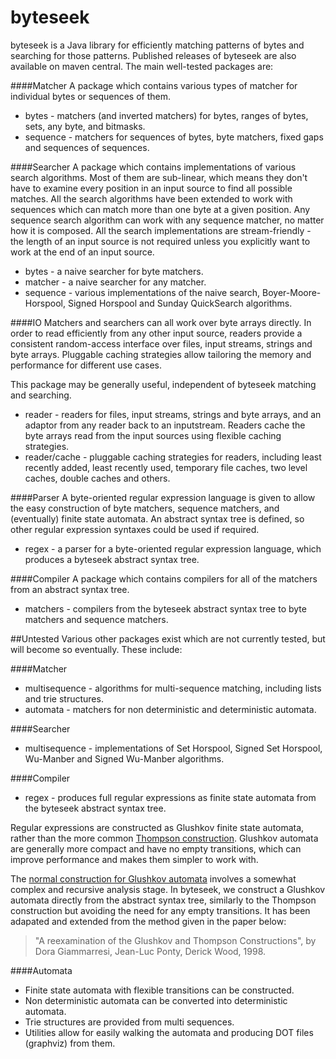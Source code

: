 # byteseek
byteseek is a Java library for efficiently matching patterns of bytes and searching for those patterns.  Published releases of byteseek are also available on maven central.  The main well-tested packages are:

####Matcher
A package which contains various types of matcher for individual bytes or sequences of them.
* bytes - matchers (and inverted matchers) for bytes, ranges of bytes, sets, any byte, and bitmasks.
* sequence - matchers for sequences of bytes, byte matchers, fixed gaps and sequences of sequences.  

####Searcher
A package which contains implementations of various search algorithms.  Most of them are sub-linear, which means they don't have to examine every position in an input source to find all possible matches.  All the search algorithms have been extended to work with sequences which can match more than one byte at a given position.  Any sequence search algorithm can work with any sequence matcher, no matter how it is composed.  All the search implementations are stream-friendly - the length of an input source is not required unless you explicitly want to work at the end of an input source.  

* bytes - a naive searcher for byte matchers.
* matcher - a naive searcher for any matcher.
* sequence - various implementations of the naive search, Boyer-Moore-Horspool, Signed Horspool and Sunday QuickSearch algorithms.

####IO
Matchers and searchers can all work over byte arrays directly.  In order to read efficiently from any other input source,
readers provide a consistent random-access interface over files, input streams, strings and byte arrays.  Pluggable caching strategies allow tailoring the memory and performance for different use cases.

This package may be generally useful, independent of byteseek matching and searching.

* reader - readers for files, input streams, strings and byte arrays, and an adaptor from any reader back to an inputstream.  Readers cache the byte arrays read from the input sources using flexible caching strategies.
* reader/cache - pluggable caching strategies for readers, including least recently added, least recently used, temporary file caches, two level caches, double caches and others.

####Parser
A byte-oriented regular expression language is given to allow the easy construction of byte matchers, sequence matchers, and (eventually) finite state automata.  An abstract syntax tree is defined, so other regular expression syntaxes could be used if required.
* regex - a parser for a byte-oriented regular expression language, which produces a byteseek abstract syntax tree.

####Compiler
A package which contains compilers for all of the matchers from an abstract syntax tree.
* matchers - compilers from the byteseek abstract syntax tree to byte matchers and sequence matchers.

##Untested
Various other packages exist which are not currently tested, but will become so eventually.  These include:

####Matcher
* multisequence - algorithms for multi-sequence matching, including lists and trie structures.
* automata - matchers for non deterministic and deterministic automata.

####Searcher
* multisequence - implementations of Set Horspool, Signed Set Horspool, Wu-Manber and Signed Wu-Manber algorithms.

####Compiler
* regex - produces full regular expressions as finite state automata from the byteseek abstract syntax tree.

Regular expressions are constructed as Glushkov finite state automata, rather than the more common [Thompson construction](https://en.wikipedia.org/wiki/Thompson's_construction).  Glushkov automata are generally more compact and have no empty transitions, which can improve performance and makes them simpler to work with.

The [normal construction for Glushkov automata](https://en.wikipedia.org/wiki/Glushkov's_construction_algorithm) involves a somewhat complex and recursive analysis stage.  In byteseek, we construct a Glushkov automata directly from the abstract syntax tree, similarly to the Thompson construction but avoiding the need for any empty transitions. It has been adapated and extended from the method given in the paper below:

> "A reexamination of the Glushkov and Thompson Constructions", by Dora Giammarresi, Jean-Luc Ponty, Derick Wood, 1998.

####Automata
* Finite state automata with flexible transitions can be constructed. 
* Non deterministic automata can be converted into deterministic automata.
* Trie structures are provided from multi sequences. 
* Utilities allow for easily walking the automata and producing DOT files (graphviz) from them.


